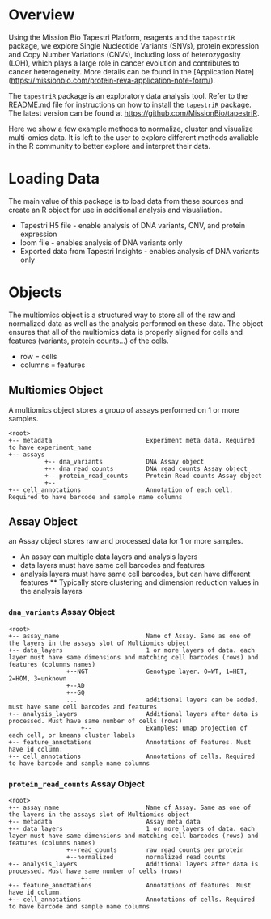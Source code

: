 # Overview

Using the Mission Bio Tapestri Platform, reagents and the `tapestriR` package, we explore Single Nucleotide Variants (SNVs), protein expression and Copy Number Variations (CNVs), including loss of heterozygosity (LOH), which plays a large role in cancer evolution and contributes to cancer heterogeneity. More details can be found in the [Application Note] (https://missionbio.com/protein-reva-application-note-form/). 

The `tapestriR` package is an exploratory data analysis tool. Refer to the README.md file for instructions on how to install the `tapestriR` package. 
The latest version can be found at https://github.com/MissionBio/tapestriR.


Here we show a few example methods to normalize, cluster and visualize multi-omics data. It is left to the user to explore different methods avaliable in the R community to better explore and interpret their data. 

# Loading Data

The main value of this package is to load data from these sources and create an R object for use in additional analysis and visualiation.
* Tapestri H5 file - enable analysis of DNA variants, CNV, and protein expression
* loom file - enables analysis of DNA variants only
* Exported data from Tapestri Insights - enables analysis of DNA variants only

# Objects
The multiomics object is a structured way to store all of the raw and normalized data as well as the analysis performed on these data. The object ensures that all of the multiomics data is properly aligned for cells and features (variants, protein counts...) of the cells.

* row = cells
* columns = features

## Multiomics Object

A multiomics object stores a group of assays performed on 1 or more samples. 

```
<root>
+-- metadata                          Experiment meta data. Required to have experiment_name
+-- assays
          +-- dna_variants            DNA Assay object
          +-- dna_read_counts         DNA read counts Assay object
          +-- protein_read_counts     Protein Read counts Assay object
          +--
+-- cell_annotations                  Annotation of each cell, Required to have barcode and sample name columns

```


## Assay Object

an Assay object stores raw and processed data for 1 or more samples. 

* An assay can multiple data layers and analysis layers
* data layers must have same cell barcodes and features
* analysis layers must have same cell barcodes, but can have different features
** Typically store clustering and dimension reduction values in the analysis layers 

### `dna_variants` Assay Object

```
<root>
+-- assay_name                        Name of Assay. Same as one of the layers in the assays slot of Multiomics object
+-- data_layers                       1 or more layers of data. each layer must have same dimensions and matching cell barcodes (rows) and features (columns names) 
                +--NGT                Genotype layer. 0=WT, 1=HET, 2=HOM, 3=unknown
                +--AD
                +--GQ
                ...                   additional layers can be added, must have same cell barcodes and features 
+-- analysis_layers                   Additional layers after data is processed. Must have same number of cells (rows) 
                    +--               Examples: umap projection of each cell, or kmeans cluster labels
+-- feature_annotations               Annotations of features. Must have id column.
+-- cell_annotations                  Annotations of cells. Required to have barcode and sample name columns 
```


### `protein_read_counts` Assay Object

```
<root>
+-- assay_name                        Name of Assay. Same as one of the layers in the assays slot of Multiomics object
+-- metadata                          Assay meta data
+-- data_layers                       1 or more layers of data. each layer must have same dimensions and matching cell barcodes (rows) and features (columns names) 
                +--read_counts        raw read counts per protein
                +--normalized         normalized read counts
+-- analysis_layers                   Additional layers after data is processed. Must have same number of cells (rows) 
                    +--
+-- feature_annotations               Annotations of features. Must have id column.
+-- cell_annotations                  Annotations of cells. Required to have barcode and sample name columns 
```



